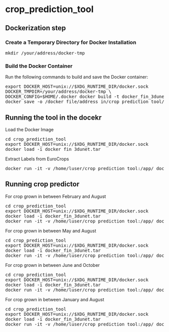 # crop_prediction_tool

## Dockerization step


### Create a Temporary Directory for Docker Installation

<pre>
mkdir /your/address/docker-tmp
</pre>

### Build the Docker Container

Run the following commands to build and save the Docker container:

<pre>
export DOCKER_HOST=unix://$XDG_RUNTIME_DIR/docker.sock
DOCKER_TMPDIR=/your/address/docker-tmp \
DOCKER_CONFIG=$HOME/.docker docker build -t docker_fin_3dunet . && \
docker save -o /docker_file/address_in/crop_prediction_tool/docker_fin_3dunet.tar docker_fin_3dunet
</pre>


## Running the tool in the docekr


Load the Docker Image

<pre>
cd crop_prediction_tool
export DOCKER_HOST=unix://$XDG_RUNTIME_DIR/docker.sock
docker load -i docker_fin_3dunet.tar
</pre>


Extract Labels from EuroCrops

<pre>
docker run -it -v /home/luser/crop_prediction_tool:/app/ docker_fin_3dunet python label_extraction_docker.py
</pre>


## Running crop predictor 


For crop grown in between February and August
<pre>
cd crop_prediction_tool
export DOCKER_HOST=unix://$XDG_RUNTIME_DIR/docker.sock
docker load -i docker_fin_3dunet.tar
docker run -it -v /home/luser/crop_prediction_tool:/app/ docker_fin_3dunet python vista_patch_exp0/vista_testing_comp_f1_docker.py --season Feb_Aug
</pre>


For crop grown in between May and August
<pre>
cd crop_prediction_tool
export DOCKER_HOST=unix://$XDG_RUNTIME_DIR/docker.sock
docker load -i docker_fin_3dunet.tar
docker run -it -v /home/luser/crop_prediction_tool:/app/ docker_fin_3dunet python vista_patch_exp0/vista_testing_comp_f1_docker.py --season May_Aug
</pre>


For crop grown in between June and October
<pre>
cd crop_prediction_tool
export DOCKER_HOST=unix://$XDG_RUNTIME_DIR/docker.sock
docker load -i docker_fin_3dunet.tar
docker run -it -v /home/luser/crop_prediction_tool:/app/ docker_fin_3dunet python vista_patch_exp0/vista_testing_comp_f1_docker.py --season Jun_Oct
</pre>


For crop grown in between January and August
<pre>
cd crop_prediction_tool
export DOCKER_HOST=unix://$XDG_RUNTIME_DIR/docker.sock
docker load -i docker_fin_3dunet.tar
docker run -it -v /home/luser/crop_prediction_tool:/app/ docker_fin_3dunet python vista_patch_exp0/vista_testing_comp_f1_docker.py --season Jan_Aug
</pre>